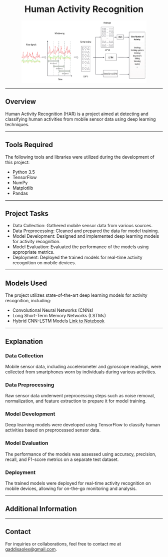 <h1 align="center">Human Activity Recognition</h1>

<p align="center">
  <img src="icon_2.png" alt="Icon" height="200px" width="400px">
</p>

---

## Overview

Human Activity Recognition (HAR) is a project aimed at detecting and classifying human activities from mobile sensor data using deep learning techniques.

---

## Tools Required

The following tools and libraries were utilized during the development of this project:

- Python 3.5
- TensorFlow
- NumPy
- Matplotlib
- Pandas

---

## Project Tasks

- Data Collection: Gathered mobile sensor data from various sources.
- Data Preprocessing: Cleaned and prepared the data for model training.
- Model Development: Designed and implemented deep learning models for activity recognition.
- Model Evaluation: Evaluated the performance of the models using appropriate metrics.
- Deployment: Deployed the trained models for real-time activity recognition on mobile devices.

---

## Models Used

The project utilizes state-of-the-art deep learning models for activity recognition, including:

- Convolutional Neural Networks (CNNs)
- Long Short-Term Memory Networks (LSTMs)
- Hybrid CNN-LSTM Models
[Link to Notebook](human_activity_recognition.ipynb)

---

## Explanation

### Data Collection
Mobile sensor data, including accelerometer and gyroscope readings, were collected from smartphones worn by individuals during various activities.

### Data Preprocessing
Raw sensor data underwent preprocessing steps such as noise removal, normalization, and feature extraction to prepare it for model training.

### Model Development
Deep learning models were developed using TensorFlow to classify human activities based on preprocessed sensor data.

### Model Evaluation
The performance of the models was assessed using accuracy, precision, recall, and F1-score metrics on a separate test dataset.

### Deployment
The trained models were deployed for real-time activity recognition on mobile devices, allowing for on-the-go monitoring and analysis.

---

## Additional Information


---

## Contact

For inquiries or collaborations, feel free to contact me at gaddisaolex@gmail.com.



